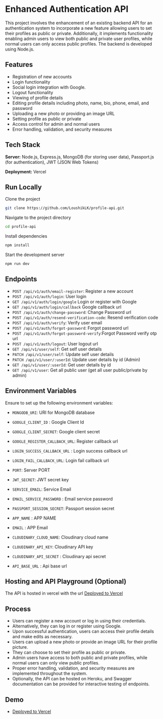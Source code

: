 # Enhanced Authentication API

This project involves the enhancement of an existing backend API for an authentication system to incorporate a new feature allowing users to set their profiles as public or private. Additionally, it implements functionality enabling admin users to view both public and private user profiles, while normal users can only access public profiles. The backend is developed using Node.js.

## Features

- Registration of new accounts
- Login functionality
- Social login integration with Google.
- Logout functionality
- Viewing of profile details
- Editing profile details including photo, name, bio, phone, email, and password
- Uploading a new photo or providing an image URL
- Setting profile as public or private
- Access control for admin and normal users
- Error handling, validation, and security measures

## Tech Stack

**Server:** Node.js, Express.js, MongoDB (for storing user data), Passport.js (for authentication), JWT (JSON Web Tokens)

**Deployment:** Vercel

## Run Locally

Clone the project

```bash
git clone https://github.com/LoushikLK/profile-api.git
```

Navigate to the project directory

```bash
cd profile-api
```

Install dependencies

```bash
npm install
```

Start the development server

```bash
npm run dev
```

## Endpoints

- `POST /api/v1/auth/email-register`: Register a new account
- `POST /api/v1/auth/login`: User login
- `GET /api/v1/auth/login/google` Login or register with Google
- `GET /api/v1/auth/login/callback` Google callback url
- `POST /api/v1/auth/change-password`: Change Password url
- `POST /api/v1/auth/resend-verification-code`: Resend verification code
- `POST /api/v1/auth/verify`: Verify user email
- `POST /api/v1/auth/forgot-password`: Forgot password url
- `POST /api/v1/auth/forgot-password-verify`:Forgot Password verify otp url
- `POST /api/v1/auth/logout`: User logout url
- `GET /api/v1/user/self`: Get self user details
- `PATCH /api/v1/user/self`: Update self user details
- `PATCH /api/v1/user/:userId`: Update user details by id (Admin)
- `GET /api/v1/user/:userId`: Get user details by id
- `GET /api/v1/user`: Get all public user (get all user public/private by admin)

## Environment Variables

Ensure to set up the following environment variables:

- `MONGODB_URI`: URI for MongoDB database
- `GOOGLE_CLIENT_ID` : Google Client Id
- `GOOGLE_CLIENT_SECRET`: Google client secret
- `GOOGLE_REGISTER_CALLBACK_URL`: Register callback url
- `LOGIN_SUCCESS_CALLBACK_URL` : Login success callback url
- `LOGIN_FAIL_CALLBACK_URL`: Login fail callback url
- `PORT`: Server PORT
- `JWT_SECRET`: JWT secret key
- `SERVICE_EMAIL`: Service Email
- `EMAIL_SERVICE_PASSWORD` : Email service password
- `PASSPORT_SESSION_SECRET`: Passport session secret
- `APP_NAME` : APP NAME
- `EMAIL` : APP Email

- `CLOUDINARY_CLOUD_NAME`: Cloudinary cloud name
- `CLOUDINARY_API_KEY`: Cloudinary API key
- `CLOUDINARY_API_SECRET` : Cloudinary api secret
- `API_BASE_URL` : Api base url

## Hosting and API Playground (Optional)

The API is hosted in vercel with the url [Deployed to Vercel](https://profile-api-liart.vercel.app/)

## Process

- Users can register a new account or log in using their credentials.
- Alternatively, they can log in or register using Google.
- Upon successful authentication, users can access their profile details and make edits as necessary.
- Users can upload a new photo or provide an image URL for their profile picture.
- They can choose to set their profile as public or private.
- Admin users have access to both public and private profiles, while normal users can only view public profiles.
- Proper error handling, validation, and security measures are implemented throughout the system.
- Optionally, the API can be hosted on Heroku, and Swagger documentation can be provided for interactive testing of endpoints.

## Demo

- [Deployed to Vercel](https://profile-api-liart.vercel.app/)
